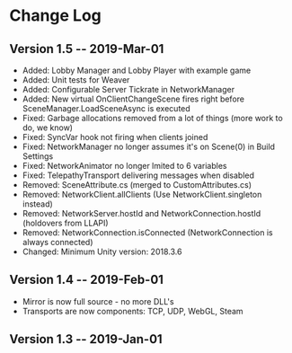 # Change Log

## Version 1.5 -- 2019-Mar-01

- Added: Lobby Manager and Lobby Player with example game
- Added: Unit tests for Weaver
- Added: Configurable Server Tickrate in NetworkManager
- Added: New virtual OnClientChangeScene fires right before SceneManager.LoadSceneAsync is executed
- Fixed: Garbage allocations removed from a lot of things (more work to do, we know)
- Fixed: SyncVar hook not firing when clients joined
- Fixed: NetworkManager no longer assumes it's on Scene(0) in Build Settings
- Fixed: NetworkAnimator no longer lmited to 6 variables
- Fixed: TelepathyTransport delivering messages when disabled
- Removed: SceneAttribute.cs (merged to CustomAttributes.cs)
- Removed: NetworkClient.allClients (Use NetworkClient.singleton instead)
- Removed: NetworkServer.hostId and NetworkConnection.hostId (holdovers from LLAPI)
- Removed: NetworkConnection.isConnected (NetworkConnection is always connected)
- Changed: Minimum Unity version: 2018.3.6


## Version 1.4 -- 2019-Feb-01

- Mirror is now full source - no more DLL's
- Transports are now components: TCP, UDP, WebGL, Steam


## Version 1.3 -- 2019-Jan-01


